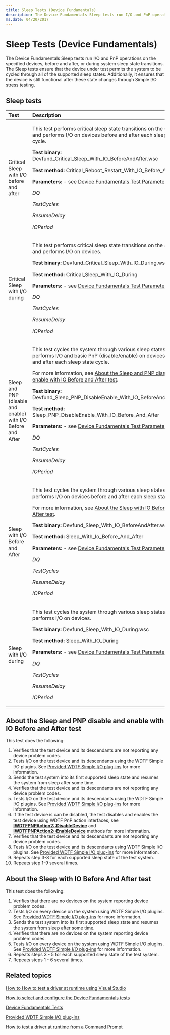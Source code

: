 ```yaml
---
title: Sleep Tests (Device Fundamentals)
description: The Device Fundamentals Sleep tests run I/O and PnP operations on the specified devices, before and after, or during system sleep state transitions.
ms.date: 04/20/2017
---
```


# Sleep Tests (Device Fundamentals)


The Device Fundamentals Sleep tests run I/O and PnP operations on the specified devices, before and after, or during system sleep state transitions. The Sleep tests ensure that the device under test permits the system to be cycled through all of the supported sleep states. Additionally, it ensures that the device is still functional after these state changes through Simple I/O stress testing.

## Sleep tests


<table>
<colgroup>
<col width="50%" />
<col width="50%" />
</colgroup>
<thead>
<tr class="header">
<th align="left">Test</th>
<th align="left">Description</th>
</tr>
</thead>
<tbody>
<tr class="odd">
<td align="left"><p><span id="Critical_Sleep_with_I_O_before_and_after"></span><span id="critical_sleep_with_i_o_before_and_after"></span><span id="CRITICAL_SLEEP_WITH_I_O_BEFORE_AND_AFTER"></span>Critical Sleep with I/O before and after</p></td>
<td align="left"><p>This test performs critical sleep state transitions on the system and performs I/O on devices before and after each sleep state cycle.</p>
<p><strong>Test binary:</strong> Devfund_Critical_Sleep_With_IO_BeforeAndAfter.wsc</p>
<p><strong>Test method:</strong> Critical_Reboot_Restart_With_IO_Before_And_After</p>
<p><strong>Parameters:</strong> - see <a href="/windows-hardware/drivers" data-raw-source="[How to select and configure the Device Fundamentals tests](../develop/how-to-select-and-configure-the-device-fundamental-tests.md)">Device Fundamentals Test Parameters</a></p>
<p><em>DQ</em></p>
<p><em>TestCycles</em></p>
<p><em>ResumeDelay</em></p>
<p><em>IOPeriod</em></p></td>
</tr>
<tr class="even">
<td align="left"><p><span id="Critical_Sleep_with_I_O_during"></span><span id="critical_sleep_with_i_o_during"></span><span id="CRITICAL_SLEEP_WITH_I_O_DURING"></span>Critical Sleep with I/O during</p></td>
<td align="left"><p>This test performs critical sleep state transitions on the system and performs I/O on devices.</p>
<p><strong>Test binary:</strong> Devfund_Critical_Sleep_With_IO_During.wsc</p>
<p><strong>Test method:</strong> Critical_Sleep_With_IO_During</p>
<p><strong>Parameters:</strong> - see <a href="/windows-hardware/drivers" data-raw-source="[How to select and configure the Device Fundamentals tests](../develop/how-to-select-and-configure-the-device-fundamental-tests.md)">Device Fundamentals Test Parameters</a></p>
<p><em>DQ</em></p>
<p><em>TestCycles</em></p>
<p><em>ResumeDelay</em></p>
<p><em>IOPeriod</em></p></td>
</tr>
<tr class="odd">
<td align="left"><p><span id="Sleep_and_PNP__disable_and_enable__with_I_O_Before_and_After"></span><span id="sleep_and_pnp__disable_and_enable__with_i_o_before_and_after"></span><span id="SLEEP_AND_PNP__DISABLE_AND_ENABLE__WITH_I_O_BEFORE_AND_AFTER"></span>Sleep and PNP (disable and enable) with I/O Before and After</p></td>
<td align="left"><p>This test cycles the system through various sleep states and performs I/O and basic PnP (disable/enable) on devices before and after each sleep state cycle.</p>
<p>For more information, see <a href="#about-the-sleep-and-pnp-disable-and-enable-with-io-before-and-after-test" data-raw-source="[About the Sleep and PNP disable and enable with IO Before and After test](#about-the-sleep-and-pnp-disable-and-enable-with-io-before-and-after-test)">About the Sleep and PNP disable and enable with IO Before and After test</a>.</p>
<p><strong>Test binary:</strong> Devfund_Sleep_PNP_DisableEnable_With_IO_BeforeAndAfter.wsc</p>
<p><strong>Test method:</strong> Sleep_PNP_DisableEnable_With_IO_Before_And_After</p>
<p><strong>Parameters:</strong> - see <a href="/windows-hardware/drivers" data-raw-source="[How to select and configure the Device Fundamentals tests](../develop/how-to-select-and-configure-the-device-fundamental-tests.md)">Device Fundamentals Test Parameters</a></p>
<p><em>DQ</em></p>
<p><em>TestCycles</em></p>
<p><em>ResumeDelay</em></p>
<p><em>IOPeriod</em></p></td>
</tr>
<tr class="even">
<td align="left"><p><span id="Sleep_with_I_O_Before_and_After"></span><span id="sleep_with_i_o_before_and_after"></span><span id="SLEEP_WITH_I_O_BEFORE_AND_AFTER"></span>Sleep with I/O Before and After</p></td>
<td align="left"><p>This test cycles the system through various sleep states and performs I/O on devices before and after each sleep state cycle.</p>
<p>For more information, see <a href="#about-the-sleep-with-io-before-and-after-test" data-raw-source="[About the Sleep with IO Before And After test](#about-the-sleep-with-io-before-and-after-test)">About the Sleep with IO Before And After test</a>.</p>
<p><strong>Test binary:</strong> Devfund_Sleep_With_IO_BeforeAndAfter.wsc</p>
<p><strong>Test method:</strong> Sleep_With_Io_Before_And_After</p>
<p><strong>Parameters:</strong> - see <a href="/windows-hardware/drivers" data-raw-source="[How to select and configure the Device Fundamentals tests](../develop/how-to-select-and-configure-the-device-fundamental-tests.md)">Device Fundamentals Test Parameters</a></p>
<p><em>DQ</em></p>
<p><em>TestCycles</em></p>
<p><em>ResumeDelay</em></p>
<p><em>IOPeriod</em></p></td>
</tr>
<tr class="odd">
<td align="left"><p><span id="Sleep_with_I_O_during"></span><span id="sleep_with_i_o_during"></span><span id="SLEEP_WITH_I_O_DURING"></span>Sleep with I/O during</p></td>
<td align="left"><p>This test cycles the system through various sleep states and performs I/O on devices.</p>
<p><strong>Test binary:</strong> Devfund_Sleep_With_IO_During.wsc</p>
<p><strong>Test method:</strong> Sleep_With_IO_During</p>
<p><strong>Parameters:</strong> - see <a href="/windows-hardware/drivers" data-raw-source="[How to select and configure the Device Fundamentals tests](../develop/how-to-select-and-configure-the-device-fundamental-tests.md)">Device Fundamentals Test Parameters</a></p>
<p><em>DQ</em></p>
<p><em>TestCycles</em></p>
<p><em>ResumeDelay</em></p>
<p><em>IOPeriod</em></p></td>
</tr>
</tbody>
</table>

 

## About the Sleep and PNP disable and enable with IO Before and After test


This test does the following:

1.  Verifies that the test device and its descendants are not reporting any device problem codes.
2.  Tests I/O on the test device and its descendants using the WDTF Simple I/O plugins. See [Provided WDTF Simple I/O plug-ins](../wdtf/provided-wdtf-simpleio-plug-ins.md) for more information.
3.  Sends the test system into its first supported sleep state and resumes the system from sleep after some time.
4.  Verifies that the test device and its descendants are not reporting any device problem codes.
5.  Tests I/O on the test device and its descendants using the WDTF Simple I/O plugins. See [Provided WDTF Simple I/O plug-ins](../wdtf/provided-wdtf-simpleio-plug-ins.md) for more information.
6.  If the test device is can be disabled, the test disables and enables the test device using WDTF PnP action interfaces, see [**IWDTFPNPAction2::DisableDevice**](/windows-hardware/drivers/ddi/wdtfpnpaction/nf-wdtfpnpaction-iwdtfpnpaction2-disabledevice) and [**IWDTFPNPAction2::EnableDevice**](/windows-hardware/drivers/ddi/wdtfpnpaction/nf-wdtfpnpaction-iwdtfpnpaction2-enabledevice) methods for more information.
7.  Verifies that the test device and its descendants are not reporting any device problem codes.
8.  Tests I/O on the test device and its descendants using WDTF Simple I/O plugins. See [Provided WDTF Simple I/O plug-ins](../wdtf/provided-wdtf-simpleio-plug-ins.md) for more information.
9.  Repeats step 3-8 for each supported sleep state of the test system.
10. Repeats step 1-9 several times.

## About the Sleep with IO Before And After test


This test does the following:

1.  Verifies that there are no devices on the system reporting device problem codes.
2.  Tests I/O on every device on the system using WDTF Simple I/O plugins. See [Provided WDTF Simple I/O plug-ins](../wdtf/provided-wdtf-simpleio-plug-ins.md) for more information.
3.  Sends the test system into its first supported sleep state and resumes the system from sleep after some time.
4.  Verifies that there are no devices on the system reporting device problem codes.
5.  Tests I/O on every device on the system using WDTF Simple I/O plugins. See [Provided WDTF Simple I/O plug-ins](../wdtf/provided-wdtf-simpleio-plug-ins.md) for more information.
6.  Repeats steps 3 - 5 for each supported sleep state of the test system.
7.  Repeats steps 1 - 6 several times.

## Related topics


[How to How to test a driver at runtime using Visual Studio](/windows-hardware/drivers/develop/test-a-driver-package)

[How to select and configure the Device Fundamentals tests](../develop/how-to-select-and-configure-the-device-fundamental-tests.md)

[Device Fundamentals Tests](device-fundamentals-tests.md)

[Provided WDTF Simple I/O plug-ins](../wdtf/provided-wdtf-simpleio-plug-ins.md)

[How to test a driver at runtime from a Command Prompt](/windows-hardware/drivers/develop/how-to-test-a-driver-at-runtime-from-a-command-prompt)

